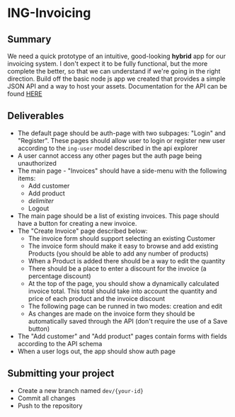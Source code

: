 # ING-Invoicing

## Summary

We need a quick prototype of an intuitive, good-looking **hybrid** app for our invoicing system. I don't expect it to be fully functional, but the more complete the better, so that we can understand if we're going in the right direction. Build off the basic node js app we created that provides a simple JSON API and a way to host your assets. Documentation for the API can be found [HERE](https://ing-invoicing.herokuapp.com/explorer)


## Deliverables

- The default page should be auth-page with two subpages: "Login" and "Register". These pages should allow user to login or register new user according to the `ing-user` model described in the api explorer
- A user cannot access any other pages but the auth page being unauthorized
- The main page - "Invoices" should have a side-menu with the following items:
    - Add customer
    - Add product
    - *delimiter*
    - Logout
- The main page should be a list of existing invoices. This page should have a button for creating a new invoice.
- The "Create Invoice" page described below:
    - The invoice form should support selecting an existing Customer
    - The invoice form should make it easy to browse and add existing Products (you should be able to add any number of products)
    - When a Product is added there should be a way to edit the quantity
    - There should be a place to enter a discount for the invoice (a percentage discount)
    - At the top of the page, you should show a dynamically calculated invoice total. This total should take into account the quantity and price of each product and the invoice discount
    - The following page can be runned in two modes: creation and edit
    - As changes are made on the invoice form they should be automatically saved through the API (don't require the use of a Save button)
- The "Add customer" and "Add product" pages contain forms with fields according to the API schema
- When a user logs out, the app should show auth page

## Submitting your project

- Create a new branch named `dev/{your-id}`
- Commit all changes
- Push to the repository
